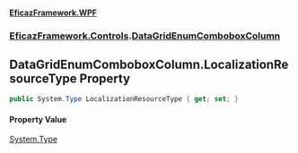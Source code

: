 #### [EficazFramework.WPF](EficazFrameworkWPF.md 'EficazFramework WPF')
### [EficazFramework.Controls](EficazFrameworkWPF.md#EficazFramework.Controls 'EficazFramework.Controls').[DataGridEnumComboboxColumn](EficazFramework.Controls/DataGridEnumComboboxColumn.md 'EficazFramework.Controls.DataGridEnumComboboxColumn')

## DataGridEnumComboboxColumn.LocalizationResourceType Property

```csharp
public System.Type LocalizationResourceType { get; set; }
```

#### Property Value
[System.Type](https://docs.microsoft.com/en-us/dotnet/api/System.Type 'System.Type')